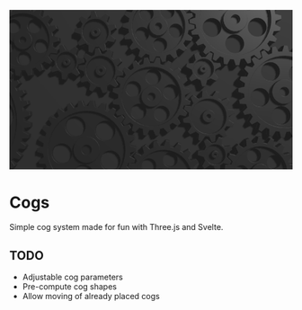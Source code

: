 ![Screenshot](/screenshot.png?raw=true "Screenshot")

# Cogs

Simple cog system made for fun with Three.js and Svelte.

## TODO

- Adjustable cog parameters
- Pre-compute cog shapes
- Allow moving of already placed cogs

